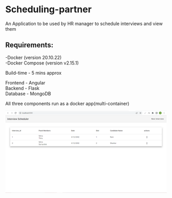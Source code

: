# Scheduling-partner
An Application to be used by HR manager to schedule interviews and view them<br />

## Requirements: <br />

 -Docker (version 20.10.22) <br />
 -Docker Compose (version v2.15.1)<br />
 
Build-time - 5 mins approx<br />

Frontend - Angular<br />
Backend - Flask<br />
Database - MongoDB<br />

All three components run as a docker app(multi-container)

![alt text](https://github.com/Scheduling-Squad/Scheduling-partner/blob/main/snipping%20tool.PNG)

